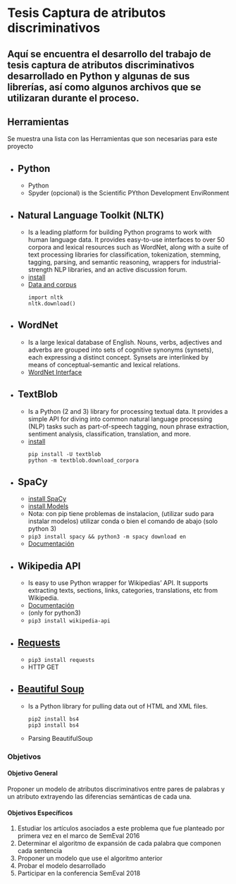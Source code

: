 # Tesis Captura de atributos discriminativos

## Aquí se encuentra el desarrollo del trabajo de tesis captura de atributos discriminativos desarrollado en Python y algunas de sus librerías, así como algunos archivos que se utilizaran durante el proceso.

## Herramientas

Se muestra una lista con las Herramientas que son necesarias para este proyecto

* ## Python
    * Python
    * Spyder (opcional) is the Scientific PYthon Development EnviRonment

* ## Natural Language Toolkit (NLTK) 
    * Is a leading platform for building Python programs to work with human language data. It provides easy-to-use interfaces to over 50 corpora and lexical resources such as WordNet, along with a suite of text processing libraries for classification, tokenization, stemming, tagging, parsing, and semantic reasoning, wrappers for industrial-strength NLP libraries, and an active discussion forum.
    * [install](https://www.nltk.org/)
    * [Data and corpus](https://www.nltk.org/data.html)
      ```
      import nltk
      nltk.download()
      ```

* ## WordNet
    * Is a large lexical database of English. Nouns, verbs, adjectives and adverbs are grouped into sets of cognitive synonyms (synsets), each expressing a distinct concept. Synsets are interlinked by means of conceptual-semantic and lexical relations.
    * [WordNet Interface](http://www.nltk.org/howto/wordnet.html)

* ## TextBlob
    * Is a Python (2 and 3) library for processing textual data. It provides a simple API for diving into common natural language processing (NLP) tasks such as part-of-speech tagging, noun phrase extraction, sentiment analysis, classification, translation, and more.
    * [install](http://textblob.readthedocs.io/en/dev/install.html)
      ```
      pip install -U textblob
      python -m textblob.download_corpora
      ```


* ## SpaCy
    * [install SpaCy](https://spacy.io/usage/#section-quickstart)
    * [install Models](https://spacy.io/usage/models)
    * Nota: con pip tiene problemas de instalacion, (utilizar sudo para instalar modelos) utilizar conda o bien el comando de abajo (solo python 3)
    * ```pip3 install spacy && python3 -m spacy download en```
    * [Documentación](https://spacy.io/usage/linguistic-features)

* ## Wikipedia API
    * Is easy to use Python wrapper for Wikipedias’ API. It supports extracting texts, sections, links, categories, translations, etc from Wikipedia. 
    * [Documentación](http://wikipedia-api.readthedocs.io/en/latest/README.html)
    * (only for python3)
    * ```pip3 install wikipedia-api```

* ## [Requests](http://docs.python-requests.org/en/master/user/quickstart/)
    * ``` pip3 install requests ```
    * HTTP GET

* ## [Beautiful Soup](https://www.crummy.com/software/BeautifulSoup/bs4/doc/)
    * Is a Python library for pulling data out of HTML and XML files.
      ```
      pip2 install bs4
      pip3 install bs4
      ```
    * Parsing BeautifulSoup


### Objetivos
#### Objetivo General
Proponer un modelo de atributos discriminativos entre pares de palabras y un atributo extrayendo las diferencias semánticas de cada una.

#### Objetivos Específicos
1. Estudiar los artículos asociados a este problema que fue planteado por primera vez en el marco de SemEval 2016
2. Determinar el algoritmo de expansión de cada palabra que componen cada sentencia
3. Proponer un modelo que use el algoritmo anterior
4. Probar el modelo desarrollado
5. Participar en la conferencia SemEval 2018
